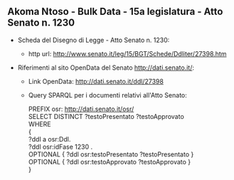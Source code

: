 ## Akoma Ntoso - Bulk Data - 15a legislatura - Atto Senato n. 1230 ##

* Scheda del Disegno di Legge - Atto Senato n. 1230:
	* http url: http://www.senato.it/leg/15/BGT/Schede/Ddliter/27398.htm

* Riferimenti al sito OpenData del Senato http://dati.senato.it/:
	* Link OpenData: http://dati.senato.it/ddl/27398
	* Query SPARQL per i documenti relativi all'Atto Senato:

        PREFIX osr: <http://dati.senato.it/osr/>  
		SELECT DISTINCT ?testoPresentato ?testoApprovato  
		WHERE  
		{  
		    ?ddl a osr:Ddl.  
		    ?ddl osr:idFase 1230 .  
		    OPTIONAL { ?ddl osr:testoPresentato ?testoPresentato }  
		    OPTIONAL { ?ddl osr:testoApprovato ?testoApprovato }  
		}
		